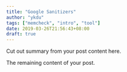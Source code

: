 ```yaml
---
title: "Google Sanitizers"
author: "ykdu"
tags: ["memcheck", "intro", "tool"]
date: 2019-03-26T21:56:43+08:00
draft: true
---
```


Cut out summary from your post content here.

<!--more-->

The remaining content of your post.
